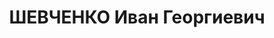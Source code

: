 ---
title: ШЕВЧЕНКО Иван Георгиевич
description: "1897 г.р., урож. слоб. Карпово-Обрывская АЧК, русский, гр. СССР, соц.\
  \ происхождение из крестьян, жит. ст. Каменской АЧК, председатель Базковского РИКа,\
  \ АЧК. \n  Арестован 07.10.1936 г. Базковским РО НКВД. \n  Осуждён 16.12.1937 г.\
  \ ВК Верховного суда СССР по ст.ст.58-7-8-11 УК РСФСР к ВМН - расстрелу. Приговор\
  \ приведён в исполнение 18.12.1937 г. в г.Ростове-на-Дону. 20.03.1958 г. ВК Верховного\
  \ Суда СССР дело в отношении Шевченко И.Г. производством прекращено, за отсутствием\
  \ состава преступления."
---